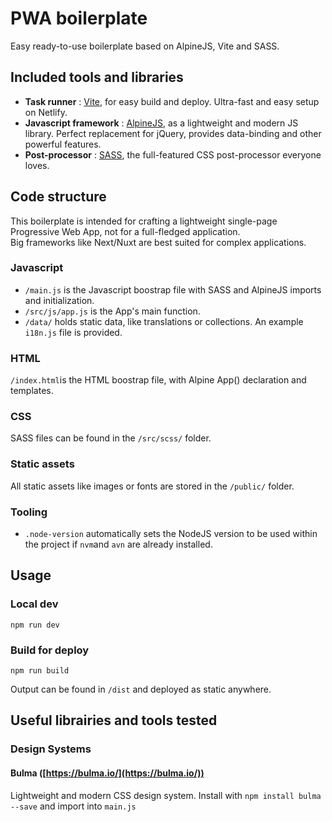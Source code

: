 # PWA boilerplate

Easy ready-to-use boilerplate based on AlpineJS, Vite and SASS.

## Included tools and libraries

- **Task runner** : [Vite](https://vitejs.dev/), for easy build and deploy. Ultra-fast and easy setup on Netlify.
- **Javascript framework** : [AlpineJS](https://alpinejs.dev/), as a lightweight and modern JS library. Perfect replacement for jQuery, provides data-binding and other powerful features.
- **Post-processor** : [SASS](https://sass-lang.com/), the full-featured CSS post-processor everyone loves.

## Code structure

This boilerplate is intended for crafting a lightweight single-page Progressive Web App, not for a full-fledged application.<br/>
Big frameworks like Next/Nuxt are best suited for complex applications.

### Javascript

- `/main.js` is the Javascript boostrap file with SASS and AlpineJS imports and initialization.
- `/src/js/app.js` is the App's main function.
- `/data/` holds static data, like translations or collections. An example `i18n.js` file is provided. 

### HTML

`/index.html`is the HTML boostrap file, with Alpine App() declaration and templates.

### CSS

SASS files can be found in the `/src/scss/` folder.

### Static assets

All static assets like images or fonts are stored in the `/public/` folder.

### Tooling

- `.node-version` automatically sets the NodeJS version to be used within the project if `nvm`and `avn` are already installed.

## Usage

### Local dev

    npm run dev

### Build for deploy

    npm run build

Output can be found in `/dist` and deployed as static anywhere.


## Useful librairies and tools tested

### Design Systems

#### Bulma ([https://bulma.io/](https://bulma.io/))

Lightweight and modern CSS design system.
Install with `npm install bulma --save` and import into `main.js`

